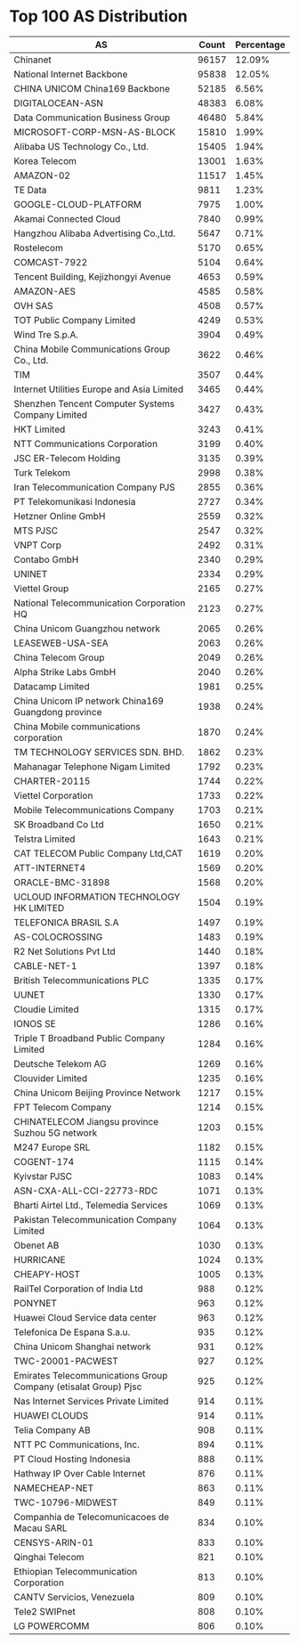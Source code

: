 # Top 100 AS Distribution
| AS | Count | Percentage |
|----|----|----|
| Chinanet | 96157 | 12.09% |
| National Internet Backbone | 95838 | 12.05% |
| CHINA UNICOM China169 Backbone | 52185 | 6.56% |
| DIGITALOCEAN-ASN | 48383 | 6.08% |
| Data Communication Business Group | 46480 | 5.84% |
| MICROSOFT-CORP-MSN-AS-BLOCK | 15810 | 1.99% |
| Alibaba US Technology Co., Ltd. | 15405 | 1.94% |
| Korea Telecom | 13001 | 1.63% |
| AMAZON-02 | 11517 | 1.45% |
| TE Data | 9811 | 1.23% |
| GOOGLE-CLOUD-PLATFORM | 7975 | 1.00% |
| Akamai Connected Cloud | 7840 | 0.99% |
| Hangzhou Alibaba Advertising Co.,Ltd. | 5647 | 0.71% |
| Rostelecom | 5170 | 0.65% |
| COMCAST-7922 | 5104 | 0.64% |
| Tencent Building, Kejizhongyi Avenue | 4653 | 0.59% |
| AMAZON-AES | 4585 | 0.58% |
| OVH SAS | 4508 | 0.57% |
| TOT Public Company Limited | 4249 | 0.53% |
| Wind Tre S.p.A. | 3904 | 0.49% |
| China Mobile Communications Group Co., Ltd. | 3622 | 0.46% |
| TIM | 3507 | 0.44% |
| Internet Utilities Europe and Asia Limited | 3465 | 0.44% |
| Shenzhen Tencent Computer Systems Company Limited | 3427 | 0.43% |
| HKT Limited | 3243 | 0.41% |
| NTT Communications Corporation | 3199 | 0.40% |
| JSC ER-Telecom Holding | 3135 | 0.39% |
| Turk Telekom | 2998 | 0.38% |
| Iran Telecommunication Company PJS | 2855 | 0.36% |
| PT Telekomunikasi Indonesia | 2727 | 0.34% |
| Hetzner Online GmbH | 2559 | 0.32% |
| MTS PJSC | 2547 | 0.32% |
| VNPT Corp | 2492 | 0.31% |
| Contabo GmbH | 2340 | 0.29% |
| UNINET | 2334 | 0.29% |
| Viettel Group | 2165 | 0.27% |
| National Telecommunication Corporation HQ | 2123 | 0.27% |
| China Unicom Guangzhou network | 2065 | 0.26% |
| LEASEWEB-USA-SEA | 2063 | 0.26% |
| China Telecom Group | 2049 | 0.26% |
| Alpha Strike Labs GmbH | 2040 | 0.26% |
| Datacamp Limited | 1981 | 0.25% |
| China Unicom IP network China169 Guangdong province | 1938 | 0.24% |
| China Mobile communications corporation | 1870 | 0.24% |
| TM TECHNOLOGY SERVICES SDN. BHD. | 1862 | 0.23% |
| Mahanagar Telephone Nigam Limited | 1792 | 0.23% |
| CHARTER-20115 | 1744 | 0.22% |
| Viettel Corporation | 1733 | 0.22% |
| Mobile Telecommunications Company | 1703 | 0.21% |
| SK Broadband Co Ltd | 1650 | 0.21% |
| Telstra Limited | 1643 | 0.21% |
| CAT TELECOM Public Company Ltd,CAT | 1619 | 0.20% |
| ATT-INTERNET4 | 1569 | 0.20% |
| ORACLE-BMC-31898 | 1568 | 0.20% |
| UCLOUD INFORMATION TECHNOLOGY HK LIMITED | 1504 | 0.19% |
| TELEFONICA BRASIL S.A | 1497 | 0.19% |
| AS-COLOCROSSING | 1483 | 0.19% |
| R2 Net Solutions Pvt Ltd | 1440 | 0.18% |
| CABLE-NET-1 | 1397 | 0.18% |
| British Telecommunications PLC | 1335 | 0.17% |
| UUNET | 1330 | 0.17% |
| Cloudie Limited | 1315 | 0.17% |
| IONOS SE | 1286 | 0.16% |
| Triple T Broadband Public Company Limited | 1284 | 0.16% |
| Deutsche Telekom AG | 1269 | 0.16% |
| Clouvider Limited | 1235 | 0.16% |
| China Unicom Beijing Province Network | 1217 | 0.15% |
| FPT Telecom Company | 1214 | 0.15% |
| CHINATELECOM Jiangsu province Suzhou 5G network | 1203 | 0.15% |
| M247 Europe SRL | 1182 | 0.15% |
| COGENT-174 | 1115 | 0.14% |
| Kyivstar PJSC | 1083 | 0.14% |
| ASN-CXA-ALL-CCI-22773-RDC | 1071 | 0.13% |
| Bharti Airtel Ltd., Telemedia Services | 1069 | 0.13% |
| Pakistan Telecommunication Company Limited | 1064 | 0.13% |
| Obenet AB | 1030 | 0.13% |
| HURRICANE | 1024 | 0.13% |
| CHEAPY-HOST | 1005 | 0.13% |
| RailTel Corporation of India Ltd | 988 | 0.12% |
| PONYNET | 963 | 0.12% |
| Huawei Cloud Service data center | 963 | 0.12% |
| Telefonica De Espana S.a.u. | 935 | 0.12% |
| China Unicom Shanghai network | 931 | 0.12% |
| TWC-20001-PACWEST | 927 | 0.12% |
| Emirates Telecommunications Group Company (etisalat Group) Pjsc | 925 | 0.12% |
| Nas Internet Services Private Limited | 914 | 0.11% |
| HUAWEI CLOUDS | 914 | 0.11% |
| Telia Company AB | 908 | 0.11% |
| NTT PC Communications, Inc. | 894 | 0.11% |
| PT Cloud Hosting Indonesia | 888 | 0.11% |
| Hathway IP Over Cable Internet | 876 | 0.11% |
| NAMECHEAP-NET | 863 | 0.11% |
| TWC-10796-MIDWEST | 849 | 0.11% |
| Companhia de Telecomunicacoes de Macau SARL | 834 | 0.10% |
| CENSYS-ARIN-01 | 833 | 0.10% |
| Qinghai Telecom | 821 | 0.10% |
| Ethiopian Telecommunication Corporation | 813 | 0.10% |
| CANTV Servicios, Venezuela | 809 | 0.10% |
| Tele2 SWIPnet | 808 | 0.10% |
| LG POWERCOMM | 806 | 0.10% |
